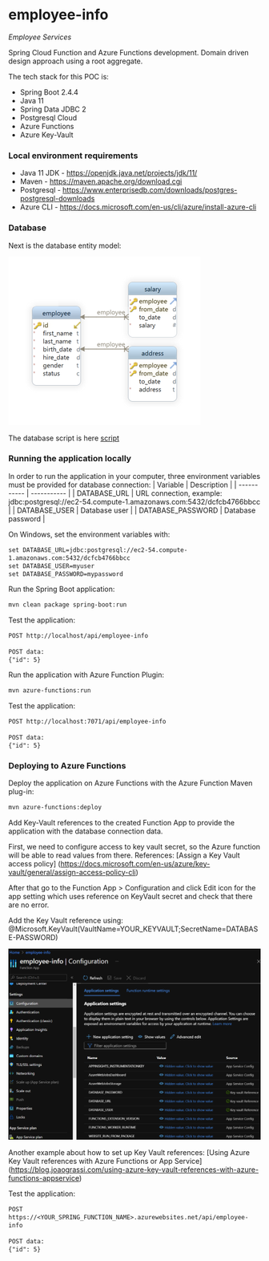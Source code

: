 # employee-info
*Employee Services*

Spring Cloud Function and Azure Functions development. Domain driven design approach using a root aggregate. 

The tech stack for this POC is:
* Spring Boot 2.4.4
* Java 11
* Spring Data JDBC 2 
* Postgresql Cloud 
* Azure Functions
* Azure Key-Vault
 
### Local environment requirements
* Java 11 JDK - https://openjdk.java.net/projects/jdk/11/
* Maven - https://maven.apache.org/download.cgi
* Postgresql - https://www.enterprisedb.com/downloads/postgres-postgresql-downloads
* Azure CLI - https://docs.microsoft.com/en-us/cli/azure/install-azure-cli

### Database
Next is the database entity model:

![Database Diagram](/doc/EntityModel.png)

The database script is here [script](/doc/database.sql)

### Running the application locally
In order to run the application in your computer, three environment variables must be provided
for database connection:
| Variable      | Description |
| ----------- | ----------- |
| DATABASE_URL      | URL connection, example: jdbc:postgresql://ec2-54.compute-1.amazonaws.com:5432/dcfcb4766bbcc       |
| DATABASE_USER      | Database user       |
| DATABASE_PASSWORD      | Database password       |
 
On Windows, set the environment variables with:
```
set DATABASE_URL=jdbc:postgresql://ec2-54.compute-1.amazonaws.com:5432/dcfcb4766bbcc
set DATABASE_USER=myuser
set DATABASE_PASSWORD=mypassword
```

Run the Spring Boot application:
```bash
mvn clean package spring-boot:run
```

Test the application:
```
POST http://localhost/api/employee-info

POST data:
{"id": 5}
```

Run the application with Azure Function Plugin:
```bash
mvn azure-functions:run
```

Test the application:
```
POST http://localhost:7071/api/employee-info

POST data:
{"id": 5}
```
### Deploying to Azure Functions

Deploy the application on Azure Functions with the Azure Function Maven plug-in:
```bash
mvn azure-functions:deploy
```

Add Key-Vault references to the created Function App to provide the application with the database connection data.

First, we need to configure access to key vault secret, so the Azure function
will be able to read values from there. 
References: [Assign a Key Vault access policy]
(https://docs.microsoft.com/en-us/azure/key-vault/general/assign-access-policy-cli)

After that go to the Function App > Configuration and click Edit icon for the app setting which uses reference on KeyVault secret and check that there are no error.

Add the Key Vault reference using:
@Microsoft.KeyVault(VaultName=YOUR_KEYVAULT;SecretName=DATABASE-PASSWORD)

![Function Configuration](/doc/FunctionConfiguration.png)

Another example about how to set up Key Vault references:
[Using Azure Key Vault references with Azure Functions or App Service]
(https://blog.joaograssi.com/using-azure-key-vault-references-with-azure-functions-appservice)

Test the application:
```
POST https://<YOUR_SPRING_FUNCTION_NAME>.azurewebsites.net/api/employee-info

POST data:
{"id": 5}
```
